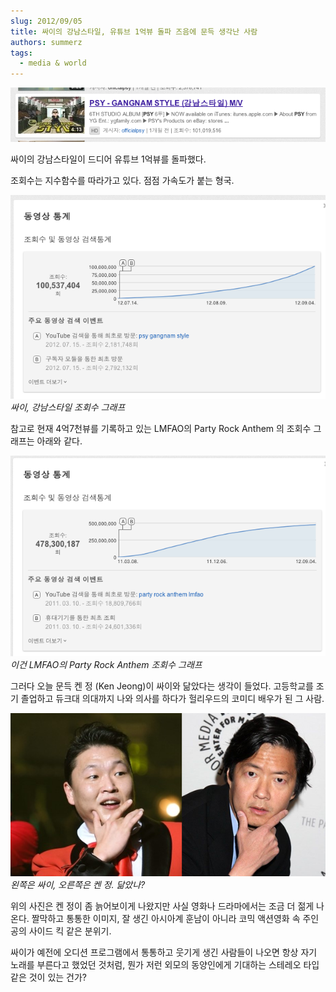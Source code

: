 ```yaml
---
slug: 2012/09/05
title: 싸이의 강남스타일, 유튜브 1억뷰 돌파 즈음에 문득 생각난 사람
authors: summerz
tags:
  - media & world
---
```


![](스크린샷%202012-09-04%20오후%2011.58.10.png)

싸이의 강남스타일이 드디어 유튜브 1억뷰를 돌파했다.

조회수는 지수함수를 따라가고 있다. 점점 가속도가 붙는 형국.

<!-- truncate -->

![](스크린샷%202012-09-05%20오전%2012.00.53.png)*싸이, 강남스타일 조회수 그래프*

참고로 현재 4억7천뷰를 기록하고 있는 LMFAO의 Party Rock Anthem 의 조회수 그래프는 아래와 같다.

![](스크린샷%202012-09-05%20오전%2012.02.41.png)*이건 LMFAO의 Party Rock Anthem 조회수 그래프*

그러다 오늘 문득 켄 정 (Ken Jeong)이 싸이와 닮았다는 생각이 들었다. 고등학교를 조기 졸업하고 듀크대 의대까지 나와 의사를 하다가 헐리우드의 코미디 배우가 된 그 사람.

![](psy-kenjeong.png)*왼쪽은 싸이, 오른쪽은 켄 정. 닮았나?*

위의 사진은 켄 정이 좀 늙어보이게 나왔지만 사실 영화나 드라마에서는 조금 더 젊게 나온다. 짤막하고 통통한 이미지, 잘 생긴 아시아계 훈남이 아니라 코믹 액션영화 속 주인공의 사이드 킥 같은 분위기.

싸이가 예전에 오디션 프로그램에서 통통하고 웃기게 생긴 사람들이 나오면 항상 자기 노래를 부른다고 했었던 것처럼, 뭔가 저런 외모의 동양인에게 기대하는 스테레오 타입 같은 것이 있는 건가?